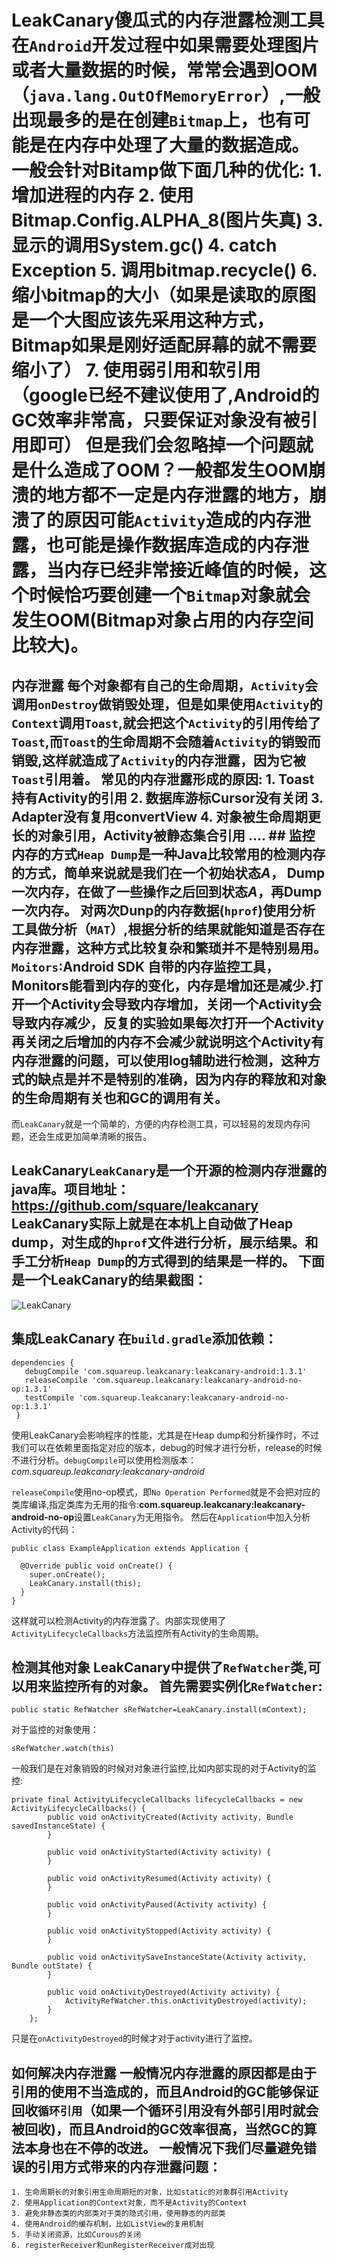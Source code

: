 # LeakCanary傻瓜式的内存泄露检测工具 在`Android`开发过程中如果需要处理图片或者大量数据的时候，常常会遇到**OOM**（`java.lang.OutOfMemoryError`）,一般出现最多的是在创建`Bitmap`上，也有可能是在内存中处理了大量的数据造成。 一般会针对Bitamp做下面几种的优化: 1. 增加进程的内存 2. 使用Bitmap.Config.ALPHA_8(图片失真) 3. 显示的调用System.gc() 4. catch Exception 5. 调用bitmap.recycle() 6. 缩小bitmap的大小（如果是读取的原图是一个大图应该先采用这种方式，Bitmap如果是刚好适配屏幕的就不需要缩小了） 7. 使用弱引用和软引用（google已经不建议使用了,Android的GC效率非常高，只要保证对象没有被引用即可） 但是我们会忽略掉一个问题就是什么造成了**OOM**？一般都发生**OOM**崩溃的地方都不一定是内存泄露的地方，崩溃了的原因可能`Activity`造成的内存泄露，也可能是操作数据库造成的内存泄露，当内存已经非常接近峰值的时候，这个时候恰巧要创建一个`Bitmap`对象就会发生OOM(Bitmap对象占用的内存空间比较大)。

## 内存泄露 每个对象都有自己的生命周期，`Activity`会调用`onDestroy`做销毁处理，但是如果使用`Activity`的`Context`调用`Toast`,就会把这个`Activity`的引用传给了`Toast`,而`Toast`的生命周期不会随着`Activity`的销毁而销毁,这样就造成了`Activity`的内存泄露，因为它被`Toast`引用着。 常见的内存泄露形成的原因: 1. Toast持有Activity的引用 2. 数据库游标Cursor没有关闭 3. Adapter没有复用convertView 4. 对象被生命周期更长的对象引用，Activity被静态集合引用 .... ## 监控内存的方式`Heap Dump`是一种Java比较常用的检测内存的方式，简单来说就是我们在一个初始状态*A*， Dump一次内存，在做了一些操作之后回到状态*A*，再Dump一次内存。 对两次Dunp的内存数据(`hprof`)使用分析工具做分析（`MAT`）,根据分析的结果就能知道是否存在内存泄露，这种方式比较复杂和繁琐并不是特别易用。`Moitors`:Android SDK 自带的内存监控工具，Monitors能看到内存的变化，内存是增加还是减少.打开一个Activity会导致内存增加，关闭一个Activity会导致内存减少，反复的实验如果每次打开一个Activity再关闭之后**增加的内存**不会减少就说明这个Activity有内存泄露的问题，可以使用log辅助进行检测，这种方式的缺点是并不是特别的准确，因为内存的释放和对象的生命周期有关也和GC的调用有关。

而`LeakCanary`就是一个简单的，方便的内存检测工具，可以轻易的发现内存问题，还会生成更加简单清晰的报告。

## LeakCanary`LeakCanary`是一个开源的检测内存泄露的java库。项目地址：https://github.com/square/leakcanary LeakCanary实际上就是在本机上自动做了Heap dump，对生成的`hprof`文件进行分析，展示结果。和手工分析`Heap Dump`的方式得到的结果是一样的。 下面是一个LeakCanary的结果截图：

![LeakCanary](http://upload-images.jianshu.io/upload_images/22188-c8327fc0f3ba73ee.png?imageMogr2/auto-orient/strip%7CimageView2/2/w/1240)

## 集成LeakCanary 在`build.gradle`添加依赖：

```
dependencies {
   debugCompile 'com.squareup.leakcanary:leakcanary-android:1.3.1'
   releaseCompile 'com.squareup.leakcanary:leakcanary-android-no-op:1.3.1'
   testCompile 'com.squareup.leakcanary:leakcanary-android-no-op:1.3.1'
 }
```

使用LeakCanary会影响程序的性能，尤其是在Heap dump和分析操作时，不过我们可以在依赖里面指定对应的版本，debug的时候才进行分析，release的时候不进行分析。`debugCompile`可以使用检测版本：*com.squareup.leakcanary:leakcanary-android*

`releaseCompile`使用no-op模式，即`No Operation Performed`就是不会把对应的类库编译,指定类库为无用的指令:**com.squareup.leakcanary:leakcanary-android-no-op**设置`LeakCanary`为无用指令。 然后在`Application`中加入分析Activity的代码：

```
public class ExampleApplication extends Application {

  @Override public void onCreate() {
    super.onCreate();
    LeakCanary.install(this);
  }
}
```

这样就可以检测Activity的内存泄露了。内部实现使用了`ActivityLifecycleCallbacks`方法监控所有Activity的生命周期。

## 检测其他对象 LeakCanary中提供了`RefWatcher`类,可以用来监控所有的对象。 首先需要实例化`RefWatcher`:

```
public static RefWatcher sRefWatcher=LeakCanary.install(mContext);
```

对于监控的对象使用：

```
sRefWatcher.watch(this)
```

一般我们是在对象销毁的时候对对象进行监控,比如内部实现的对于Activity的监控:

```
private final ActivityLifecycleCallbacks lifecycleCallbacks = new ActivityLifecycleCallbacks() {
        public void onActivityCreated(Activity activity, Bundle savedInstanceState) {
        }

        public void onActivityStarted(Activity activity) {
        }

        public void onActivityResumed(Activity activity) {
        }

        public void onActivityPaused(Activity activity) {
        }

        public void onActivityStopped(Activity activity) {
        }

        public void onActivitySaveInstanceState(Activity activity, Bundle outState) {
        }

        public void onActivityDestroyed(Activity activity) {
            ActivityRefWatcher.this.onActivityDestroyed(activity);
        }
    };
```

只是在`onActivityDestroyed`的时候才对于activity进行了监控。

## 如何解决内存泄露 一般情况内存泄露的原因都是由于引用的使用不当造成的，而且Android的GC能够保证回收`循环引用`（如果一个循环引用没有外部引用时就会被回收)，而且Android的GC效率很高，当然GC的算法本身也在不停的改进。 一般情况下我们尽量避免错误的引用方式带来的内存泄露问题：

```
1. 生命周期长的对象引用生命周期短的对象，比如static的对象群引用Activity
2. 使用Application的Context对象，而不是Activity的Context
3. 避免非静态类的内部类对于类的隐式引用，使用静态的内部类
4. 使用Android的缓存机制，比如ListView的复用机制
5. 手动关闭资源，比如Curous的关闭
6. registerReceiver和unRegisterReceiver成对出现
```
